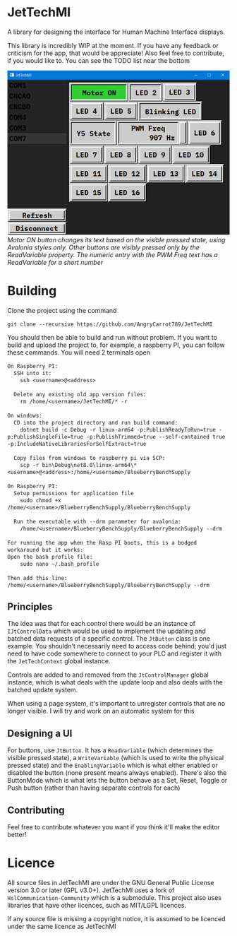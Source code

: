 # JetTechMI
A library for designing the interface for Human Machine Interface displays.

This library is incredibly WIP at the moment. If you have any feedback or criticism for the app, that would be appreciate! Also feel free to contribute, if you would like to. You can see the TODO list near the bottom

![](JetTechMI_2024-08-14_22.15.21.png)
*Motor ON button changes its text based on the visible pressed state, using Avalonia styles only. Other buttons are visibly pressed only by the ReadVariable property. The numeric entry with the PWM Freq text has a ReadVariable for a short number*

# Building

Clone the project using the command
```
git clone --recursive https://github.com/AngryCarrot789/JetTechMI
```

You should then be able to build and run without problem. If you want to build and upload the project to, for example, a raspberry PI, you can follow these commands. You will need 2 terminals open
```
On Raspberry PI:
  SSH into it:
    ssh <username>@<address>
        
  Delete any existing old app version files:
    rm /home/<username>/JetTechMI/* -r

On windows:
  CD into the project directory and run build command:
    dotnet build -c Debug -r linux-arm64 -p:PublishReadyToRun=true -p:PublishSingleFile=true -p:PublishTrimmed=true --self-contained true -p:IncludeNativeLibrariesForSelfExtract=true
  
  Copy files from windows to raspberry pi via SCP:
    scp -r bin\Debug\net8.0\linux-arm64\* <username>@<address>:/home/<username>/BlueberryBenchSupply

On Raspberry PI:
  Setup permissions for application file
    sudo chmod +x /home/<username>/BlueberryBenchSupply/BlueberryBenchSupply
  
  Run the executable with --drm parameter for avalonia:
    /home/<username>/BlueberryBenchSupply/BlueberryBenchSupply --drm

For running the app when the Rasp PI boots, this is a bodged workaround but it works:
Open the bash profile file:
    sudo nano ~/.bash_profile

Then add this line:
/home/<username>/BlueberryBenchSupply/BlueberryBenchSupply --drm

```

## Principles
The idea was that for each control there would be an instance of `IJtControlData` which would be used
to implement the updating and batched data requests of a specific control. The `JtButton` class is one example.
You shouldn't necessarily need to access code behind; you'd just need to have code somewhere to connect to your PLC
and register it with the `JetTechContext` global instance.

Controls are added to and removed from the `JtControlManager` global instance, which is what deals with the update loop
and also deals with the batched update system.

When using a page system, it's important to unregister controls that are no longer visible. 
I will try and work on an automatic system for this

## Designing a UI
For buttons, use `JtButton`. It has a `ReadVariable` (which determines the visible pressed state), a `WriteVariable` (which is used 
to write the physical pressed state) and the `EnablingVariable` which is what either enabled or disabled the button (none present means always enabled).
There's also the ButtonMode which is what lets the button behave as a Set, Reset, Toggle or Push button (rather than having separate controls for each)


## Contributing
Feel free to contribute whatever you want if you think it'll make the editor better!

# Licence
All source files in JetTechMI are under the GNU General Public License version 3.0 or later (GPL v3.0+).
JetTechMI uses a fork of `HslCommunication-Community` which is a submodule. 
This project also uses libraries that have other licences, such as MIT/LGPL licences.

If any source file is missing a copyright notice, it is assumed to be licenced under the same
licence as JetTechMI
